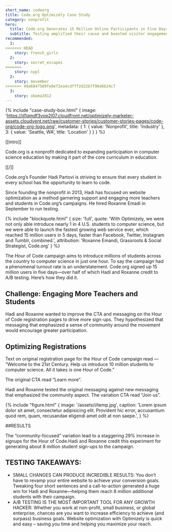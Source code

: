 ```yaml
---
short_name: codeorg
title: Code.org Optimizely Case Study
category: nonprofit
hero:
  title: Code.org Generates 15 Million Online Participants in Five Days
  subtitle: Testing amplified their cause and boosted visitor engagement
recommended:
  1:
<<<<<<< HEAD
    story: french_girls
  2:
    story: secret_escapes
=======
    story: nypl
  2:
    story: movember
>>>>>>> 49a6847589fe8ef2ea4cdfff2d2267f96d6b24c7
  3:
    story: obama2012
---
```

{% include "case-study-box.html"
    {
    image: 'https://d1qmdf3vop2l07.cloudfront.net/optimizely-marketer-assets.cloudvent.net/raw/customer-stories/customer-stories-pages/code-org/code-org-logo.png',
    metadata: {
      1: {
        value: 'Nonprofit',
        title: 'Industry'
      },
      3: {
        value: 'Seattle, WA',
        title: 'Location'
      }
    }
  }
%}

[[intro]]

Code.org is a nonprofit dedicated to expanding participation in computer science education by making it part of the core curriculum in education.

[[/]]

Code.org’s Founder Hadi Partovi is striving to ensure that every student in every school has the opportunity to learn to code.

Since founding the nonprofit in 2013, Hadi has focused on website optimization as a method garnering support and engaging more teachers and students in Code.org’s campaigns. He hired Roxanne Emadi in September to run testing.

{% include "blockquote.html"
  {
    size: 'full',
    quote: 'With Optimizely, we were not only able introduce nearly 1 in 4 U.S. students to computer science, but we were able to launch the fastest growing web service ever, which reached 15 million users in 5 days, faster than Facebook, Twitter, Instagram and Tumblr, combined.',
    attribution: 'Roxanne Emandi, Grassroots & Social Strategist, Code.org'
  }
%}

The Hour of Code campaign aims to introduce millions of students across the country to computer science in just one hour. To say the campaign had a phenomenal turnout rate is an understatement. Code.org signed up 15 million users in five days—over half of which Hadi and Roxanne credit to A/B testing. Here’s how they did it.

## Challenge: Engaging More Teachers and Students

Hadi and Roxanne wanted to improve the CTA and messaging on the Hour of Code registration pages to drive more sign-ups. They hypothesized that messaging that emphasized a sense of community around the movement would encourage greater participation.

## Optimizing Registrations

Text on original registration page for the Hour of Code campaign read — “Welcome to the 21st Century. Help us introduce 10 million students to computer science. All it takes is one Hour of Code.”

The original CTA read “Learn more”.

Hadi and Roxanne tested the original messaging against new messaging that emphasized the community aspect. The variation CTA read “Join us”.

{% include "figure.html"
  {
    image: '/assets/i/temp.jpg',
    caption: 'Lorem ipsum dolor sit amet, consectetur adipisicing elit. Provident hic error, accusantium quod rem, quam, recusandae eligendi amet odit at non saepe.',
  }
%}


##RESULTS

The “community-focused” variation lead to a staggering 29% increase in signups for the Hour of Code.Hadi and Roxanne credit this experiment for generating about 8 million student sign-ups to the campaign.

<script type='text/javascript' id='vidyard_embed_code_JQ9LBASzeB2CEGkofENSkg' src='//play.vidyard.com/JQ9LBASzeB2CEGkofENSkg.js?v=3.1.1&type=inline'></script>

## TESTING TAKEAWAYS:

* SMALL CHANGES CAN PRODUCE INCREDIBLE RESULTS: You don’t have to revamp your entire website to achieve your conversion goals. Tweaking four short sentences and a call-to-action generated a huge win for Hadi and Roxanne—helping them reach 8 million additional students with their campaign.
* A/B TESTING IS THE MOST IMPORTANT TOOL FOR ANY GROWTH HACKER: Whether you work at non-profit, small business, or global enterprise, chances are you want to increase efficiency to achieve (and surpass) business goals. Website optimization with Optimizely is quick and easy – saving you time and helping you maximize your reach.